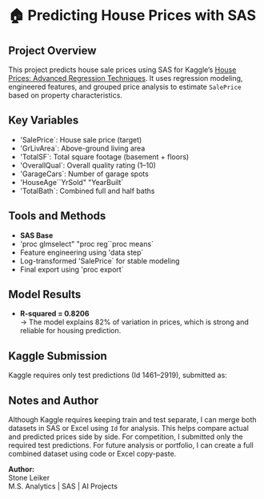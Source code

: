 # 🏠 Predicting House Prices with SAS

## Project Overview  
This project predicts house sale prices using SAS for Kaggle’s [House Prices: Advanced Regression Techniques](https://www.kaggle.com/competitions/house-prices-advanced-regression-techniques). It uses regression modeling, engineered features, and grouped price analysis to estimate `SalePrice` based on property characteristics.

## Key Variables  
- 'SalePrice`: House sale price (target)  
- 'GrLivArea`: Above-ground living area  
- 'TotalSF`: Total square footage (basement + floors)  
- 'OverallQual`: Overall quality rating (1–10)  
- 'GarageCars`: Number of garage spots  
- 'HouseAge``YrSold" "YearBuilt`  
- 'TotalBath`: Combined full and half baths  

## Tools and Methods  
- **SAS Base**  
- 'proc glmselect" "proc reg``proc means`  
- Feature engineering using 'data step`  
- Log-transformed 'SalePrice` for stable modeling  
- Final export using 'proc export`  

## Model Results  
- **R-squared = 0.8206**  
  → The model explains 82% of variation in prices, which is strong and reliable for housing prediction.  

## Kaggle Submission  
Kaggle requires only test predictions (Id 1461–2919), submitted as:

## Notes and Author  
Although Kaggle requires keeping train and test separate, I can merge both datasets in SAS or Excel using `Id` for analysis. This helps compare actual and predicted prices side by side. For competition, I submitted only the required test predictions. For future analysis or portfolio, I can create a full combined dataset using code or Excel copy-paste.

**Author:**  
Stone Leiker  
M.S. Analytics | SAS | AI Projects  
